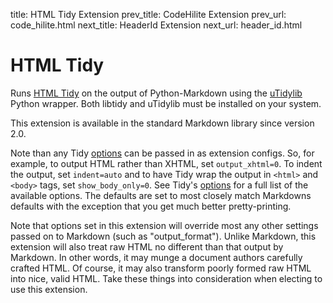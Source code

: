 title:      HTML Tidy Extension
prev_title: CodeHilite Extension
prev_url:   code_hilite.html
next_title: HeaderId Extension
next_url:   header_id.html

HTML Tidy
=========

Runs [HTML Tidy][] on the output of Python-Markdown using the [uTidylib][]
Python wrapper. Both libtidy and uTidylib must be installed on your system.

This extension is available in the standard Markdown library since version 2.0.

[HTML Tidy]: http://tidy.sourceforge.net/
[uTidylib]: http://utidylib.berlios.de/

Note than any Tidy [options][] can be passed in as extension configs. So, 
for example, to output HTML rather than XHTML, set ``output_xhtml=0``. To
indent the output, set ``indent=auto`` and to have Tidy wrap the output in 
``<html>`` and ``<body>`` tags, set ``show_body_only=0``. See Tidy's 
[options][] for a full list of the available options. The defaults are set to 
most closely match Markdowns defaults with the exception that you get much
better pretty-printing.

[options]: http://tidy.sourceforge.net/docs/quickref.html

Note that options set in this extension will override most any other settings
passed on to Markdown (such as "output_format"). Unlike Markdown, this extension
will also treat raw HTML no different than that output by Markdown. In other 
words, it may munge a document authors carefully crafted HTML. Of course, it
may also transform poorly formed raw HTML into nice, valid HTML. Take these
things into consideration when electing to use this extension.
